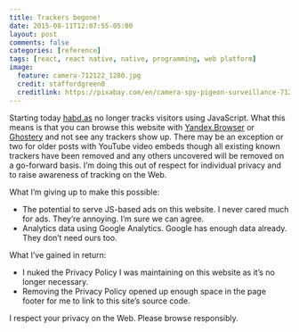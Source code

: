 ```yaml
---
title: Trackers begone!
date: 2015-08-11T12:07:55-05:00
layout: post
comments: false
categories: [reference]
tags: [react, react native, native, programming, web platform]
image:
  feature: camera-712122_1280.jpg
  credit: staffordgreen0
  creditlink: https://pixabay.com/en/camera-spy-pigeon-surveillance-712122/
---
```


Starting today [habd.as](#) no longer tracks visitors using JavaScript. What this means is that you can browse this website with [Yandex.Browser](https://browser.yandex.com/) or [Ghostery](https://www.ghostery.com/en/) and not see any trackers show up. There may be an exception or two for older posts with YouTube video embeds though all existing known trackers have been removed and any others uncovered will be removed on a go-forward basis. I’m doing this out of respect for individual privacy and to raise awareness of tracking on the Web.

What I’m giving up to make this possible:

- The potential to serve JS-based ads on this website. I never cared much for ads. They’re annoying. I’m sure we can agree.
- Analytics data using Google Analytics. Google has enough data already. They don’t need ours too.

What I’ve gained in return:

- I nuked the Privacy Policy I was maintaining on this website as it’s no longer necessary.
- Removing the Privacy Policy opened up enough space in the page footer for me to link to this site’s source code.

I respect your privacy on the Web. Please browse responsibly.
